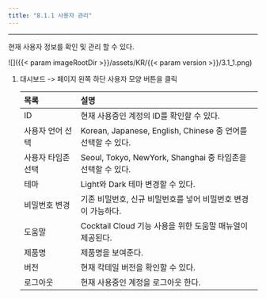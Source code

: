 ```yaml
---
title: "8.1.1 사용자 관리"
---
```


---
현재 사용자 정보를 확인 및 관리 할 수 있다.

![]({{< param imageRootDir >}}/assets/KR/{{< param version >}}/3.1_1.png)

1. 대시보드 -&gt; 페이지 왼쪽 하단 사용자 모양 버튼을 클릭

    | 목록         | 설명                                                 |
    | :--------- | :------------------------------------------------- |
    | ID         | 현재 사용중인 계정의 ID를 확인할 수 있다.                          |
    | 사용자 언어 선택  | Korean, Japanese, English, Chinese 중 언어를 선택할 수 있다. |
    | 사용자 타임존 선택 | Seoul, Tokyo, NewYork, Shanghai 중 타임존을 선택할 수 있다.   |
    | 테마         | Light와 Dark 테마 변경할 수 있다.                           |
    | 비밀번호 변경    | 기존 비밀번호, 신규 비밀번호를 넣어 비밀번호 변경이 가능하다.                |
    | 도움말        | Cocktail Cloud 기능 사용을 위한 도움말 매뉴얼이 제공된다.            |
    | 제품명        | 제품명을 보여준다.                                         |
    | 버전         | 현재 칵테일 버전을 확인할 수 있다.                               |
    | 로그아웃       | 현재 사용중인 계정을 로그아웃 한다.                               |
